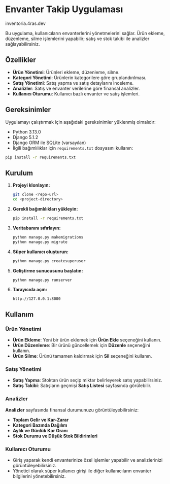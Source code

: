 # Envanter Takip Uygulaması
inventoria.4ras.dev

Bu uygulama, kullanıcıların envanterlerini yönetmelerini sağlar. Ürün ekleme, düzenleme, silme işlemlerini yapabilir; satış ve stok takibi ile analizler sağlayabilirsiniz.

## Özellikler

- **Ürün Yönetimi**: Ürünleri ekleme, düzenleme, silme.
- **Kategori Yönetimi**: Ürünlerin kategorilere göre gruplandırılması.
- **Satış Yönetimi**: Satış yapma ve satış detaylarını inceleme.
- **Analizler**: Satış ve envanter verilerine göre finansal analizler.
- **Kullanıcı Oturumu**: Kullanıcı bazlı envanter ve satış işlemleri.

## Gereksinimler

Uygulamayı çalıştırmak için aşağıdaki gereksinimler yüklenmiş olmalıdır:

- Python 3.13.0
- Django 5.1.2
- Django ORM ile SQLite (varsayılan)
- İlgili bağımlılıklar için `requirements.txt` dosyasını kullanın:

```bash
pip install -r requirements.txt
```

## Kurulum

1. **Projeyi klonlayın:**

    ```bash
    git clone <repo-url>
    cd <project-directory>
    ```

2. **Gerekli bağımlılıkları yükleyin:**

    ```bash
    pip install -r requirements.txt
    ```

3. **Veritabanını sıfırlayın:**

    ```bash
    python manage.py makemigrations
    python manage.py migrate
    ```

4. **Süper kullanıcı oluşturun:**

    ```bash
    python manage.py createsuperuser
    ```

5. **Geliştirme sunucusunu başlatın:**

    ```bash
    python manage.py runserver
    ```

6. **Tarayıcıda açın:** 

    ```
    http://127.0.0.1:8000
    ```

## Kullanım

### Ürün Yönetimi

- **Ürün Ekleme**: Yeni bir ürün eklemek için **Ürün Ekle** seçeneğini kullanın.
- **Ürün Düzenleme**: Bir ürünü güncellemek için **Düzenle** seçeneğini kullanın.
- **Ürün Silme**: Ürünü tamamen kaldırmak için **Sil** seçeneğini kullanın.

### Satış Yönetimi

- **Satış Yapma**: Stoktan ürün seçip miktar belirleyerek satış yapabilirsiniz.
- **Satış Takibi**: Satışların geçmişi **Satış Listesi** sayfasında görülebilir.

### Analizler

**Analizler** sayfasında finansal durumunuzu görüntüleyebilirsiniz:
- **Toplam Gelir ve Kar-Zarar** 
- **Kategori Bazında Dağılım**
- **Aylık ve Günlük Kar Oranı**
- **Stok Durumu ve Düşük Stok Bildirimleri**

### Kullanıcı Oturumu

- Giriş yaparak kendi envanterinize özel işlemler yapabilir ve analizlerinizi görüntüleyebilirsiniz.
- Yönetici olarak süper kullanıcı girişi ile diğer kullanıcıların envanter bilgilerini yönetebilirsiniz.
```
